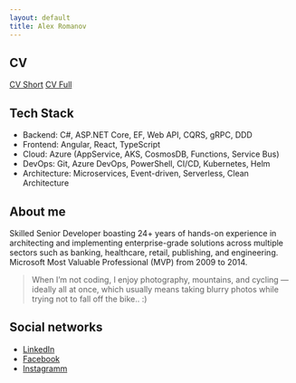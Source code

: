 ```yaml
---
layout: default
title: Alex Romanov
---
```


## CV

[CV Short](AleksandrRomanovCV2025.pdf) 
[CV Full](AleksandrRomanov2025.pdf)

## Tech Stack

- Backend: C#, ASP.NET Core, EF, Web API, CQRS, gRPC, DDD
- Frontend: Angular, React, TypeScript
- Cloud: Azure (AppService, AKS, CosmosDB, Functions, Service Bus)
- DevOps: Git, Azure DevOps, PowerShell, CI/CD, Kubernetes, Helm
- Architecture: Microservices, Event-driven, Serverless, Clean Architecture

## About me

Skilled Senior Developer boasting 24+ years of hands-on experience in architecting and implementing enterprise-grade solutions across multiple sectors such as banking, healthcare, retail,
publishing, and engineering. Microsoft Most Valuable Professional (MVP) from 2009 to 2014.

> When I’m not coding, I enjoy photography, mountains, and cycling — ideally all at once, which usually means taking blurry photos while trying not to fall off the bike.. :)

## Social networks

- [LinkedIn](https://www.linkedin.com/in/alexandrromanov/)
- [Facebook](https://www.facebook.com/Romy63ru)
- [Instagramm](https://www.instagram.com/romy63ru/)